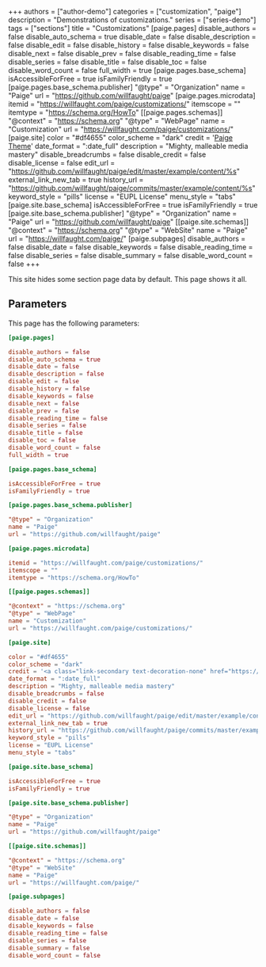 +++
authors = ["author-demo"]
categories = ["customization", "paige"]
description = "Demonstrations of customizations."
series = ["series-demo"]
tags = ["sections"]
title = "Customizations"
[paige.pages]
disable_authors = false
disable_auto_schema = true
disable_date = false
disable_description = false
disable_edit = false
disable_history = false
disable_keywords = false
disable_next = false
disable_prev = false
disable_reading_time = false
disable_series = false
disable_title = false
disable_toc = false
disable_word_count = false
full_width = true
[paige.pages.base_schema]
isAccessibleForFree = true
isFamilyFriendly = true
[paige.pages.base_schema.publisher]
"@type" = "Organization"
name = "Paige"
url = "https://github.com/willfaught/paige"
[paige.pages.microdata]
itemid = "https://willfaught.com/paige/customizations/"
itemscope = ""
itemtype = "https://schema.org/HowTo"
[[paige.pages.schemas]]
"@context" = "https://schema.org"
"@type" = "WebPage"
name = "Customization"
url = "https://willfaught.com/paige/customizations/"
[paige.site]
color = "#df4655"
color_scheme = "dark"
credit = '<a class="link-secondary text-decoration-none" href="https://github.com/willfaught/paige">Paige Theme</a>'
date_format = ":date_full"
description = "Mighty, malleable media mastery"
disable_breadcrumbs = false
disable_credit = false
disable_license = false
edit_url = "https://github.com/willfaught/paige/edit/master/example/content/%s"
external_link_new_tab = true
history_url = "https://github.com/willfaught/paige/commits/master/example/content/%s"
keyword_style = "pills"
license = "EUPL License"
menu_style = "tabs"
[paige.site.base_schema]
isAccessibleForFree = true
isFamilyFriendly = true
[paige.site.base_schema.publisher]
"@type" = "Organization"
name = "Paige"
url = "https://github.com/willfaught/paige"
[[paige.site.schemas]]
"@context" = "https://schema.org"
"@type" = "WebSite"
name = "Paige"
url = "https://willfaught.com/paige/"
[paige.subpages]
disable_authors = false
disable_date = false
disable_keywords = false
disable_reading_time = false
disable_series = false
disable_summary = false
disable_word_count = false
+++

This site hides some section page data by default. This page shows it all.

<!--more-->

## Parameters

This page has the following parameters:

```toml
[paige.pages]

disable_authors = false
disable_auto_schema = true
disable_date = false
disable_description = false
disable_edit = false
disable_history = false
disable_keywords = false
disable_next = false
disable_prev = false
disable_reading_time = false
disable_series = false
disable_title = false
disable_toc = false
disable_word_count = false
full_width = true

[paige.pages.base_schema]

isAccessibleForFree = true
isFamilyFriendly = true

[paige.pages.base_schema.publisher]

"@type" = "Organization"
name = "Paige"
url = "https://github.com/willfaught/paige"

[paige.pages.microdata]

itemid = "https://willfaught.com/paige/customizations/"
itemscope = ""
itemtype = "https://schema.org/HowTo"

[[paige.pages.schemas]]

"@context" = "https://schema.org"
"@type" = "WebPage"
name = "Customization"
url = "https://willfaught.com/paige/customizations/"

[paige.site]

color = "#df4655"
color_scheme = "dark"
credit = '<a class="link-secondary text-decoration-none" href="https://github.com/willfaught/paige">Paige Theme</a>'
date_format = ":date_full"
description = "Mighty, malleable media mastery"
disable_breadcrumbs = false
disable_credit = false
disable_license = false
edit_url = "https://github.com/willfaught/paige/edit/master/example/content/%s"
external_link_new_tab = true
history_url = "https://github.com/willfaught/paige/commits/master/example/content/%s"
keyword_style = "pills"
license = "EUPL License"
menu_style = "tabs"

[paige.site.base_schema]

isAccessibleForFree = true
isFamilyFriendly = true

[paige.site.base_schema.publisher]

"@type" = "Organization"
name = "Paige"
url = "https://github.com/willfaught/paige"

[[paige.site.schemas]]

"@context" = "https://schema.org"
"@type" = "WebSite"
name = "Paige"
url = "https://willfaught.com/paige/"

[paige.subpages]

disable_authors = false
disable_date = false
disable_keywords = false
disable_reading_time = false
disable_series = false
disable_summary = false
disable_word_count = false
```
